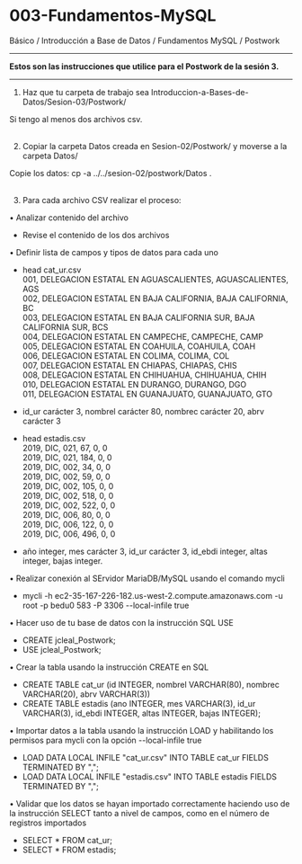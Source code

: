 # 003-Fundamentos-MySQL
Básico / Introducción a Base de Datos / Fundamentos MySQL / Postwork


<hr>
<b>Estos son las instrucciones que utilice para el Postwork de la sesión 3.</b>

<hr>


1.	Haz que tu carpeta de trabajo sea Introduccion-a-Bases-de-Datos/Sesion-03/Postwork/

Si tengo al menos dos archivos csv.
<br>
<br>

2.	Copiar la carpeta Datos creada en Sesion-02/Postwork/ y moverse a la carpeta Datos/

Copie los datos:
cp -a ../../sesion-02/postwork/Datos .
<br>
<br>

3.	Para cada archivo CSV realizar el proceso:

•	Analizar contenido del archivo
-	Revise el contenido de los dos archivos

•	Definir lista de campos y tipos de datos para cada uno
-	head cat_ur.csv<br>
001, DELEGACION ESTATAL EN AGUASCALIENTES, AGUASCALIENTES, AGS<br>
002, DELEGACION ESTATAL EN BAJA CALIFORNIA, BAJA CALIFORNIA, BC<br>
003, DELEGACION ESTATAL EN BAJA CALIFORNIA SUR, BAJA CALIFORNIA SUR, BCS<br>
004, DELEGACION ESTATAL EN CAMPECHE, CAMPECHE, CAMP<br>
005, DELEGACION ESTATAL EN COAHUILA, COAHUILA, COAH<br>
006, DELEGACION ESTATAL EN COLIMA, COLIMA, COL<br>
007, DELEGACION ESTATAL EN CHIAPAS, CHIAPAS, CHIS<br>
008, DELEGACION ESTATAL EN CHIHUAHUA, CHIHUAHUA, CHIH<br>
010, DELEGACION ESTATAL EN DURANGO, DURANGO, DGO<br>
011, DELEGACION ESTATAL EN GUANAJUATO, GUANAJUATO, GTO<br>

-	id_ur carácter 3, nombrel carácter 80, nombrec carácter 20, abrv carácter 3


-	head estadis.csv<br>
2019, DIC, 021, 67, 0, 0<br>
2019, DIC, 021, 184, 0, 0<br>
2019, DIC, 002, 34, 0, 0<br>
2019, DIC, 002, 59, 0, 0<br>
2019, DIC, 002, 105, 0, 0<br>
2019, DIC, 002, 518, 0, 0<br>
2019, DIC, 002, 522, 0, 0<br>
2019, DIC, 006, 80, 0, 0<br>
2019, DIC, 006, 122, 0, 0<br>
2019, DIC, 006, 496, 0, 0<br>

-	año integer, mes carácter 3, id_ur carácter 3, id_ebdi integer, altas integer, bajas integer.



•	Realizar conexión al SErvidor MariaDB/MySQL usando el comando mycli
-	mycli -h  ec2-35-167-226-182.us-west-2.compute.amazonaws.com -u root -p bedu0 583 -P 3306 --local-infile true




•	Hacer uso de tu base de datos con la instrucción SQL USE
- CREATE jcleal_Postwork;
- USE jcleal_Postwork;


•	Crear la tabla usando la instrucción CREATE en SQL
-	CREATE TABLE cat_ur (id INTEGER, nombrel VARCHAR(80), nombrec VARCHAR(20), abrv VARCHAR(3))
-	CREATE TABLE estadis (ano INTEGER, mes VARCHAR(3), id_ur VARCHAR(3), id_ebdi INTEGER, altas INTEGER, bajas INTEGER);


•	Importar datos a la tabla usando la instrucción LOAD y habilitando los permisos para mycli con la opción --local-infile true
-	LOAD DATA LOCAL INFILE "cat_ur.csv" INTO TABLE cat_ur FIELDS TERMINATED BY ",";
-	LOAD DATA LOCAL INFILE "estadis.csv" INTO TABLE estadis FIELDS TERMINATED BY ",";



•	Validar que los datos se hayan importado correctamente haciendo uso de la instrucción SELECT tanto a nivel de campos, como en el número de registros importados
-	SELECT * FROM cat_ur;
-	SELECT * FROM estadis;

  		 



